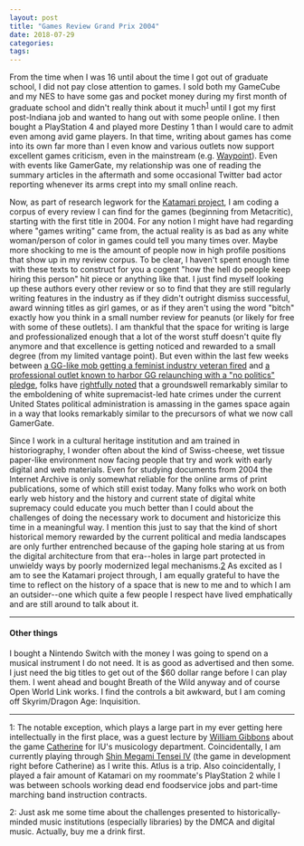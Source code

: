 ```yaml
---
layout: post
title: "Games Review Grand Prix 2004"
date: 2018-07-29
categories:
tags:
---
```


From the time when I was 16 until about the time I got out of graduate school, I did not pay close attention to games. I sold both my GameCube and my NES to have some gas and pocket money during my first month of graduate school and didn't really think about it much<sup>[1](#note1)</sup> until I got my first post-Indiana job and wanted to hang out with some people online. I then bought a PlayStation 4 and played more Destiny 1 than I would care to admit even among avid game players. In that time, writing about games has come into its own far more than I even know and various outlets now support excellent games criticism, even in the mainstream (e.g. [Waypoint](https://waypoint.vice.com/en_us)). Even with events like GamerGate, my relationship was one of reading the summary articles in the aftermath and some occasional Twitter bad actor reporting whenever its arms crept into my small online reach.

Now, as part of research legwork for the [Katamari project](../_posts/2018-07-22-blog-is-back.md), I am coding a corpus of every review I can find for the games (beginning from Metacritic), starting with the first title in 2004. For any notion I might have had regarding where "games writing" came from, the actual reality is as bad as any white woman/person of color in games could tell you many times over. Maybe more shocking to me is the amount of people now in high profile positions that show up in my review corpus. To be clear, I haven't spent enough time with these texts to construct for you a cogent "how the hell do people keep hiring this person" hit piece or anything like that. I just find myself looking up these authors every other review or so to find that they are still regularly writing features in the industry as if they didn't outright dismiss successful, award winning titles as girl games, or as if they aren't using the word "bitch" exactly how you think in a small number review for peanuts (or likely for free with some of these outlets). I am thankful that the space for writing is large and professionalized enough that a lot of the worst stuff doesn't quite fly anymore and that excellence is getting noticed and rewarded to a small degree (from my limited vantage point). But even within the last few weeks between [a GG-like mob getting a feminist industry veteran fired](https://kotaku.com/in-the-wake-of-arenanet-firings-game-studios-rethink-t-1827591298) and [a professional outlet known to harbor GG relaunching with a "no politics" pledge](https://www.gamesindustry.biz/articles/2018-07-26-the-escapist-relaunches-with-no-politics-pledge), folks have [rightfully noted](https://waypoint.vice.com/en_us/article/pawy3y/arenanet-fired-developers-twitter) that a groundswell remarkably similar to the emboldening of white supremacist-led hate crimes under the current United States political administration is amassing in the games space again in a way that looks remarkably similar to the precursors of what we now call GamerGate.

Since I work in a cultural heritage institution and am trained in historiography, I wonder often about the kind of Swiss-cheese, wet tissue paper-like environment now facing people that try and work with early digital and web materials. Even for studying documents from 2004 the Internet Archive is only somewhat reliable for the online arms of print publications, some of which still exist today. Many folks who work on both early web history and the history and current state of digital white supremacy could educate you much better than I could about the challenges of doing the necessary work to document and historicize this time in a meaningful way. I mention this just to say that the kind of short historical memory rewarded by the current political and media landscapes are only further entrenched because of the gaping hole staring at us from the digital architecture from that era--holes in large part protected in unwieldy ways by poorly modernized legal mechanisms.[2](#note2) As excited as I am to see the Katamari project through, I am equally grateful to have the time to reflect on the history of a space that is new to me and to which I am an outsider--one which quite a few people I respect have lived emphatically and are still around to talk about it.

---

#### Other things

I bought a Nintendo Switch with the money I was going to spend on a musical instrument I do not need. It is as good as advertised and then some. I just need the big titles to get out of the $60 dollar range before I can play them. I went ahead and bought Breath of the Wild anyway and of course Open World Link works. I find the controls a bit awkward, but I am coming off Skyrim/Dragon Age: Inquisition.

---

<a name="note1">1</a>: The notable exception, which plays a large part in my ever getting here intellectually in the first place, was a guest lecture by [William Gibbons](https://finearts.tcu.edu/faculty_staff/william-gibbons/) about the game [Catherine](https://en.wikipedia.org/wiki/Catherine_(video_game)) for IU's musicology department. Coincidentally, I am currently playing through [Shin Megami Tensei IV](https://en.wikipedia.org/wiki/Shin_Megami_Tensei_IV) (the game in development right before Catherine) as I write this. Atlus is a trip. Also coincidentally, I played a fair amount of Katamari on my roommate's PlayStation 2 while I was between schools working dead end foodservice jobs and part-time marching band instruction contracts.

<a name="note2">2</a>: Just ask me some time about the challenges presented to historically-minded music institutions (especially libraries) by the DMCA and digital music. Actually, buy me a drink first.
